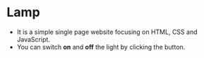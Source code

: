 # Lamp
* It is a simple single page website focusing on HTML, CSS and JavaScript.
* You can switch **on** and **off** the light by clicking the button.
